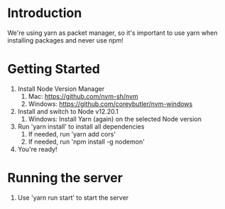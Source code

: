 # Introduction

We're using yarn as packet manager, so it's important to use yarn when installing packages and never use npm!

# Getting Started

1. Install Node Version Manager
   1. Mac: https://github.com/nvm-sh/nvm
   2. Windows: https://github.com/coreybutler/nvm-windows
2. Install and switch to Node v12.20.1
   1. Windows: Install Yarn (again) on the selected Node version
3. Run 'yarn install' to install all dependencies
   1. If needed, run 'yarn add cors'
   2. If needed, run 'npm install -g nodemon'
4. You're ready!

# Running the server

1. Use 'yarn run start' to start the server
